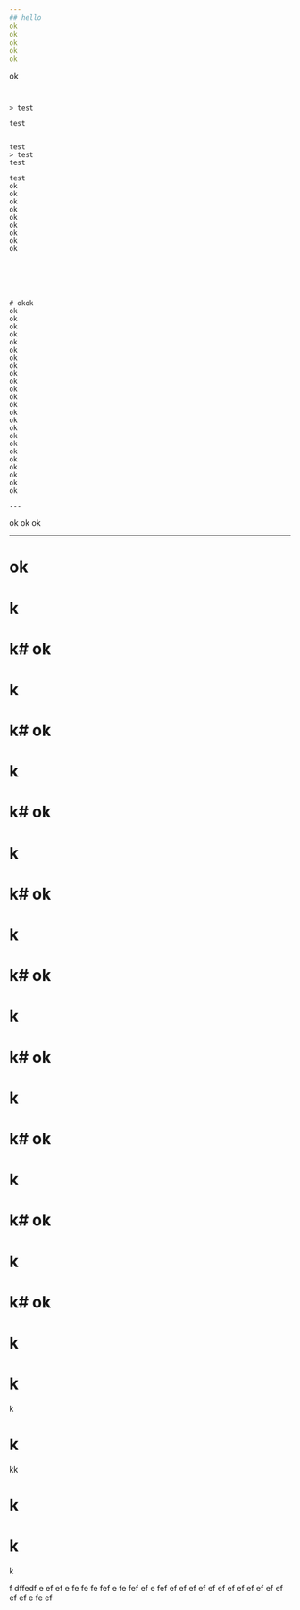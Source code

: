 ```yaml
---
## hello
ok
ok
ok
ok
ok
```
ok
```


> test

test


test
> test
test

test
ok
ok
ok
ok
ok
ok
ok
ok
ok






# okok
ok
ok
ok
ok
ok
ok
ok
ok
ok
ok
ok
ok
ok
ok
ok
ok
ok
ok
ok
ok
ok
ok
ok
ok

---
```

ok
ok
ok

---
# ok
# k
# k# ok
# k
# k# ok
# k
# k# ok
# k
# k# ok
# k
# k# ok
# k
# k# ok
# k
# k# ok
# k
# k# ok
# k
# k# ok
# k
# k
k
# k
kk
# k
# k
k

f
dffedf
e
ef
ef
e
fe
fe
fe
fef
e
fe
fef
ef
e
fef
ef
ef
ef
ef
ef
ef
ef
ef
ef
ef
ef
ef
ef
ef
e
fe
ef
